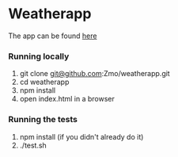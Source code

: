 # Weatherapp
The app can be found [here](http://46.101.153.231/)

### Running locally
1. git clone git@github.com:Zmo/weatherapp.git
2. cd weatherapp
3. npm install
4. open index.html in a browser

### Running the tests
1. npm install (if you didn't already do it)
2. ./test.sh

